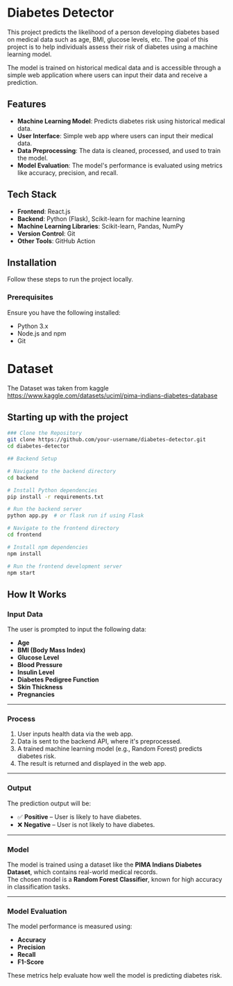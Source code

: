 # Diabetes Detector

This project predicts the likelihood of a person developing diabetes based on medical data such as age, BMI, glucose levels, etc. The goal of this project is to help individuals assess their risk of diabetes using a machine learning model.

The model is trained on historical medical data and is accessible through a simple web application where users can input their data and receive a prediction.

## Features

- **Machine Learning Model**: Predicts diabetes risk using historical medical data.
- **User Interface**: Simple web app where users can input their medical data.
- **Data Preprocessing**: The data is cleaned, processed, and used to train the model.
- **Model Evaluation**: The model's performance is evaluated using metrics like accuracy, precision, and recall.

## Tech Stack

- **Frontend**: React.js
- **Backend**: Python (Flask), Scikit-learn for machine learning
- **Machine Learning Libraries**: Scikit-learn, Pandas, NumPy
- **Version Control**: Git
- **Other Tools**: GitHub Action
## Installation

Follow these steps to run the project locally.

### Prerequisites

Ensure you have the following installed:
- Python 3.x
- Node.js and npm
- Git

# Dataset
The Dataset was taken from kaggle
https://www.kaggle.com/datasets/uciml/pima-indians-diabetes-database

## Starting up with the project

```bash
### Clone the Repository
git clone https://github.com/your-username/diabetes-detector.git
cd diabetes-detector

## Backend Setup

# Navigate to the backend directory
cd backend

# Install Python dependencies
pip install -r requirements.txt

# Run the backend server
python app.py  # or flask run if using Flask

# Navigate to the frontend directory
cd frontend

# Install npm dependencies
npm install

# Run the frontend development server
npm start

```

## How It Works

### Input Data

The user is prompted to input the following data:

- **Age**
- **BMI (Body Mass Index)**
- **Glucose Level**
- **Blood Pressure**
- **Insulin Level**
- **Diabetes Pedigree Function**
- **Skin Thickness**
- **Pregnancies**

---

### Process

1. User inputs health data via the web app.
2. Data is sent to the backend API, where it's preprocessed.
3. A trained machine learning model (e.g., Random Forest) predicts diabetes risk.
4. The result is returned and displayed in the web app.

---

### Output

The prediction output will be:

- ✅ **Positive** – User is likely to have diabetes.
- ❌ **Negative** – User is not likely to have diabetes.

---

### Model

The model is trained using a dataset like the **PIMA Indians Diabetes Dataset**, which contains real-world medical records.  
The chosen model is a **Random Forest Classifier**, known for high accuracy in classification tasks.

---

### Model Evaluation

The model performance is measured using:

- **Accuracy**
- **Precision**
- **Recall**
- **F1-Score**

These metrics help evaluate how well the model is predicting diabetes risk.

